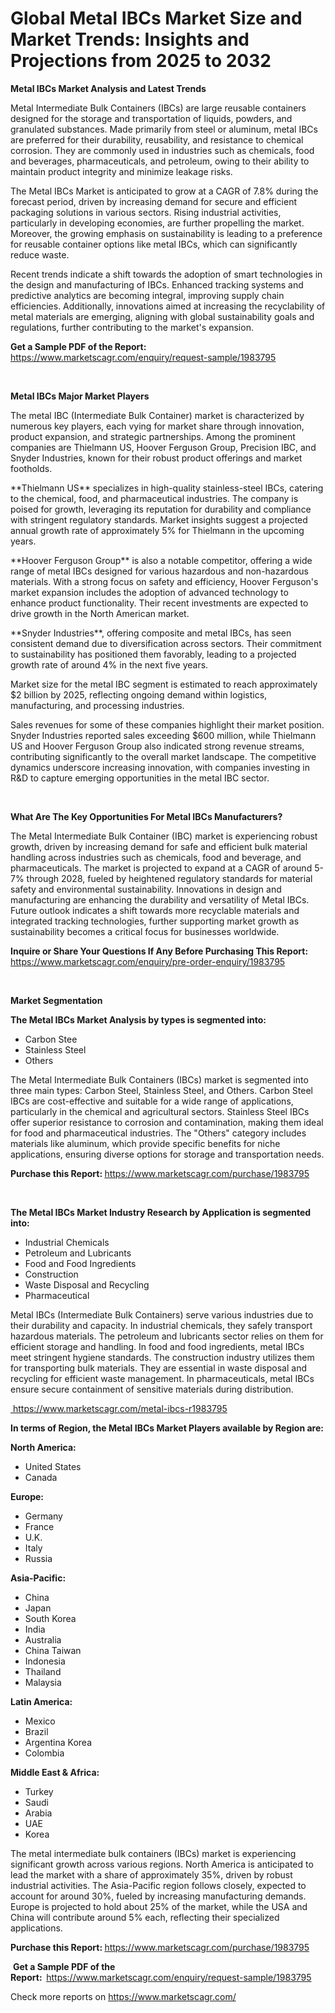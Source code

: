<p><h1>Global Metal IBCs Market Size and Market Trends: Insights and Projections from 2025 to 2032</h1></p><p><strong>Metal IBCs Market Analysis and Latest Trends</strong></p>
<p><p>Metal Intermediate Bulk Containers (IBCs) are large reusable containers designed for the storage and transportation of liquids, powders, and granulated substances. Made primarily from steel or aluminum, metal IBCs are preferred for their durability, reusability, and resistance to chemical corrosion. They are commonly used in industries such as chemicals, food and beverages, pharmaceuticals, and petroleum, owing to their ability to maintain product integrity and minimize leakage risks.</p><p>The Metal IBCs Market is anticipated to grow at a CAGR of 7.8% during the forecast period, driven by increasing demand for secure and efficient packaging solutions in various sectors. Rising industrial activities, particularly in developing economies, are further propelling the market. Moreover, the growing emphasis on sustainability is leading to a preference for reusable container options like metal IBCs, which can significantly reduce waste.</p><p>Recent trends indicate a shift towards the adoption of smart technologies in the design and manufacturing of IBCs. Enhanced tracking systems and predictive analytics are becoming integral, improving supply chain efficiencies. Additionally, innovations aimed at increasing the recyclability of metal materials are emerging, aligning with global sustainability goals and regulations, further contributing to the market's expansion.</p></p>
<p><strong>Get a Sample PDF of the Report:&nbsp;</strong> <a href="https://www.marketscagr.com/enquiry/request-sample/1983795?utm_campaign=2039&utm_medium=2&utm_source=Github&utm_content=ia&utm_term=20022025&utm_id=metal-ibcs">https://www.marketscagr.com/enquiry/request-sample/1983795</a></p>
<p>&nbsp;</p>
<p><strong>Metal IBCs Major Market Players</strong></p>
<p><p>The metal IBC (Intermediate Bulk Container) market is characterized by numerous key players, each vying for market share through innovation, product expansion, and strategic partnerships. Among the prominent companies are Thielmann US, Hoover Ferguson Group, Precision IBC, and Snyder Industries, known for their robust product offerings and market footholds.</p><p>**Thielmann US** specializes in high-quality stainless-steel IBCs, catering to the chemical, food, and pharmaceutical industries. The company is poised for growth, leveraging its reputation for durability and compliance with stringent regulatory standards. Market insights suggest a projected annual growth rate of approximately 5% for Thielmann in the upcoming years.</p><p>**Hoover Ferguson Group** is also a notable competitor, offering a wide range of metal IBCs designed for various hazardous and non-hazardous materials. With a strong focus on safety and efficiency, Hoover Ferguson's market expansion includes the adoption of advanced technology to enhance product functionality. Their recent investments are expected to drive growth in the North American market.</p><p>**Snyder Industries**, offering composite and metal IBCs, has seen consistent demand due to diversification across sectors. Their commitment to sustainability has positioned them favorably, leading to a projected growth rate of around 4% in the next five years.</p><p>Market size for the metal IBC segment is estimated to reach approximately $2 billion by 2025, reflecting ongoing demand within logistics, manufacturing, and processing industries. </p><p>Sales revenues for some of these companies highlight their market position. Snyder Industries reported sales exceeding $600 million, while Thielmann US and Hoover Ferguson Group also indicated strong revenue streams, contributing significantly to the overall market landscape. The competitive dynamics underscore increasing innovation, with companies investing in R&D to capture emerging opportunities in the metal IBC sector.</p></p>
<p>&nbsp;</p>
<p><strong>What Are The Key Opportunities For Metal IBCs Manufacturers?</strong></p>
<p><p>The Metal Intermediate Bulk Container (IBC) market is experiencing robust growth, driven by increasing demand for safe and efficient bulk material handling across industries such as chemicals, food and beverage, and pharmaceuticals. The market is projected to expand at a CAGR of around 5-7% through 2028, fueled by heightened regulatory standards for material safety and environmental sustainability. Innovations in design and manufacturing are enhancing the durability and versatility of Metal IBCs. Future outlook indicates a shift towards more recyclable materials and integrated tracking technologies, further supporting market growth as sustainability becomes a critical focus for businesses worldwide.</p></p>
<p><strong>Inquire or Share Your Questions If Any Before Purchasing This Report:</strong> <a href="https://www.marketscagr.com/enquiry/pre-order-enquiry/1983795?utm_campaign=2039&utm_medium=2&utm_source=Github&utm_content=ia&utm_term=20022025&utm_id=metal-ibcs">https://www.marketscagr.com/enquiry/pre-order-enquiry/1983795</a></p>
<p>&nbsp;</p>
<p><strong>Market Segmentation</strong></p>
<p><strong>The Metal IBCs Market Analysis by types is segmented into:</strong></p>
<p><ul><li>Carbon Stee</li><li>Stainless Steel</li><li>Others</li></ul></p>
<p><p>The Metal Intermediate Bulk Containers (IBCs) market is segmented into three main types: Carbon Steel, Stainless Steel, and Others. Carbon Steel IBCs are cost-effective and suitable for a wide range of applications, particularly in the chemical and agricultural sectors. Stainless Steel IBCs offer superior resistance to corrosion and contamination, making them ideal for food and pharmaceutical industries. The "Others" category includes materials like aluminum, which provide specific benefits for niche applications, ensuring diverse options for storage and transportation needs.</p></p>
<p><strong>Purchase this Report:&nbsp;</strong><a href="https://www.marketscagr.com/purchase/1983795?utm_campaign=2039&utm_medium=2&utm_source=Github&utm_content=ia&utm_term=20022025&utm_id=metal-ibcs">https://www.marketscagr.com/purchase/1983795</a></p>
<p>&nbsp;</p>
<p><strong>The Metal IBCs Market Industry Research by Application is segmented into:</strong></p>
<p><ul><li>Industrial Chemicals</li><li>Petroleum and Lubricants</li><li>Food and Food Ingredients</li><li>Construction</li><li>Waste Disposal and Recycling</li><li>Pharmaceutical</li></ul></p>
<p><p>Metal IBCs (Intermediate Bulk Containers) serve various industries due to their durability and capacity. In industrial chemicals, they safely transport hazardous materials. The petroleum and lubricants sector relies on them for efficient storage and handling. In food and food ingredients, metal IBCs meet stringent hygiene standards. The construction industry utilizes them for transporting bulk materials. They are essential in waste disposal and recycling for efficient waste management. In pharmaceuticals, metal IBCs ensure secure containment of sensitive materials during distribution.</p></p>
<p><a href="https://www.marketscagr.com/metal-ibcs-r1983795?utm_campaign=2039&utm_medium=2&utm_source=Github&utm_content=ia&utm_term=20022025&utm_id=metal-ibcs">&nbsp;https://www.marketscagr.com/metal-ibcs-r1983795</a></p>
<p><strong>In terms of Region, the Metal IBCs Market Players available by Region are:</strong></p>
<p>
    <p> <strong> North America: </strong>
        <ul>
            <li>United States</li>
            <li>Canada</li>
        </ul>
        </p> 
    <p> <strong> Europe: </strong>
        <ul>
            <li>Germany</li>
            <li>France</li>
            <li>U.K.</li>
            <li>Italy</li>
            <li>Russia</li>
        </ul>
        </p> 
    <p> <strong> Asia-Pacific: </strong>
        <ul>
            <li>China</li>
            <li>Japan</li>
            <li>South Korea</li>
            <li>India</li>
            <li>Australia</li>
            <li>China Taiwan</li>
            <li>Indonesia</li>
            <li>Thailand</li>
            <li>Malaysia</li>
        </ul>
        </p> 
    <p> <strong> Latin America: </strong>
        <ul>
            <li>Mexico</li>
            <li>Brazil</li>
            <li>Argentina Korea</li>
            <li>Colombia</li>
        </ul>
        </p> 
    <p> <strong> Middle East & Africa: </strong>
        <ul>
            <li>Turkey</li>
            <li>Saudi</li>
            <li>Arabia</li>
            <li>UAE</li>
            <li>Korea</li>
        </ul>
    </p>
    </p>
<p><p>The metal intermediate bulk containers (IBCs) market is experiencing significant growth across various regions. North America is anticipated to lead the market with a share of approximately 35%, driven by robust industrial activities. The Asia-Pacific region follows closely, expected to account for around 30%, fueled by increasing manufacturing demands. Europe is projected to hold about 25% of the market, while the USA and China will contribute around 5% each, reflecting their specialized applications.</p></p>
<p><strong>Purchase this Report: </strong><a href="https://www.marketscagr.com/purchase/1983795?utm_campaign=2039&utm_medium=2&utm_source=Github&utm_content=ia&utm_term=20022025&utm_id=metal-ibcs">https://www.marketscagr.com/purchase/1983795</a></p>
<p>&nbsp;<strong>Get a Sample PDF of the Report:&nbsp;&nbsp;</strong><a href="https://www.marketscagr.com/enquiry/request-sample/1983795?utm_campaign=2039&utm_medium=2&utm_source=Github&utm_content=ia&utm_term=20022025&utm_id=metal-ibcs">https://www.marketscagr.com/enquiry/request-sample/1983795</a></p>
<p><strong></strong></p>
<p>Check more reports on <a href="https://www.marketscagr.com/?utm_campaign=2039&utm_medium=2&utm_source=Github&utm_content=ia&utm_term=20022025&utm_id=metal-ibcs">https://www.marketscagr.com/</a></p>